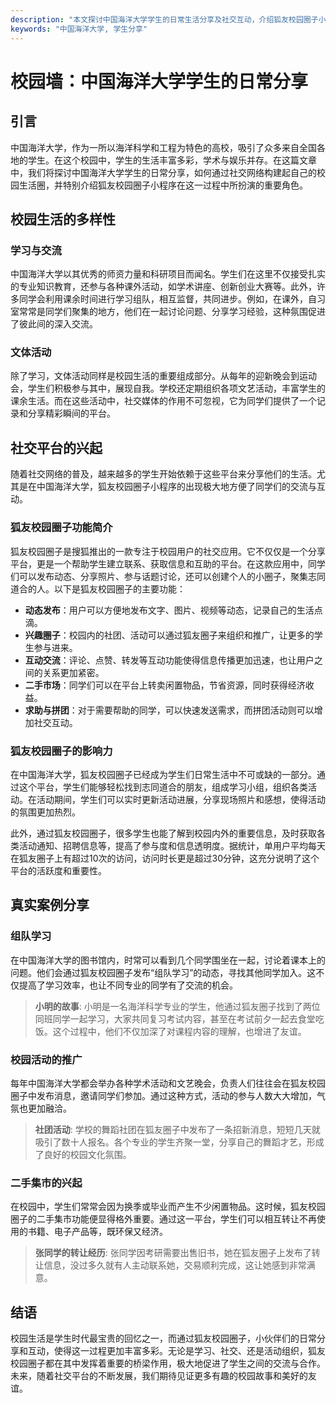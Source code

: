 ```yaml
---
description: "本文探讨中国海洋大学学生的日常生活分享及社交互动，介绍狐友校园圈子小程序在该校的应用情况。"
keywords: "中国海洋大学, 学生分享"
---
```

# 校园墙：中国海洋大学学生的日常分享

## 引言

中国海洋大学，作为一所以海洋科学和工程为特色的高校，吸引了众多来自全国各地的学生。在这个校园中，学生的生活丰富多彩，学术与娱乐并存。在这篇文章中，我们将探讨中国海洋大学学生的日常分享，如何通过社交网络构建起自己的校园生活圈，并特别介绍狐友校园圈子小程序在这一过程中所扮演的重要角色。

## 校园生活的多样性

### 学习与交流

中国海洋大学以其优秀的师资力量和科研项目而闻名。学生们在这里不仅接受扎实的专业知识教育，还参与各种课外活动，如学术讲座、创新创业大赛等。此外，许多同学会利用课余时间进行学习组队，相互监督，共同进步。例如，在课外，自习室常常是同学们聚集的地方，他们在一起讨论问题、分享学习经验，这种氛围促进了彼此间的深入交流。

### 文体活动

除了学习，文体活动同样是校园生活的重要组成部分。从每年的迎新晚会到运动会，学生们积极参与其中，展现自我。学校还定期组织各项文艺活动，丰富学生的课余生活。而在这些活动中，社交媒体的作用不可忽视，它为同学们提供了一个记录和分享精彩瞬间的平台。

## 社交平台的兴起

随着社交网络的普及，越来越多的学生开始依赖于这些平台来分享他们的生活。尤其是在中国海洋大学，狐友校园圈子小程序的出现极大地方便了同学们的交流与互动。 

### 狐友校园圈子功能简介

狐友校园圈子是搜狐推出的一款专注于校园用户的社交应用。它不仅仅是一个分享平台，更是一个帮助学生建立联系、获取信息和互助的平台。在这款应用中，同学们可以发布动态、分享照片、参与话题讨论，还可以创建个人的小圈子，聚集志同道合的人。以下是狐友校园圈子的主要功能：

- **动态发布**：用户可以方便地发布文字、图片、视频等动态，记录自己的生活点滴。
- **兴趣圈子**：校园内的社团、活动可以通过狐友圈子来组织和推广，让更多的学生参与进来。
- **互动交流**：评论、点赞、转发等互动功能使得信息传播更加迅速，也让用户之间的关系更加紧密。
- **二手市场**：同学们可以在平台上转卖闲置物品，节省资源，同时获得经济收益。
- **求助与拼团**：对于需要帮助的同学，可以快速发送需求，而拼团活动则可以增加社交互动。

### 狐友校园圈子的影响力

在中国海洋大学，狐友校园圈子已经成为学生们日常生活中不可或缺的一部分。通过这个平台，学生们能够轻松找到志同道合的朋友，组成学习小组，组织各类活动。在活动期间，学生们可以实时更新活动进展，分享现场照片和感想，使得活动的氛围更加热烈。

此外，通过狐友校园圈子，很多学生也能了解到校园内外的重要信息，及时获取各类活动通知、招聘信息等，提高了参与度和信息透明度。据统计，单用户平均每天在狐友圈子上有超过10次的访问，访问时长更是超过30分钟，这充分说明了这个平台的活跃度和重要性。

## 真实案例分享

### 组队学习

在中国海洋大学的图书馆内，时常可以看到几个同学围坐在一起，讨论着课本上的问题。他们会通过狐友校园圈子发布“组队学习”的动态，寻找其他同学加入。这不仅提高了学习效率，也让不同专业的同学有了交流的机会。

> **小明的故事**: 小明是一名海洋科学专业的学生，他通过狐友圈子找到了两位同班同学一起学习，大家共同复习考试内容，甚至在考试前夕一起去食堂吃饭。这个过程中，他们不仅加深了对课程内容的理解，也增进了友谊。

### 校园活动的推广

每年中国海洋大学都会举办各种学术活动和文艺晚会，负责人们往往会在狐友校园圈子中发布消息，邀请同学们参加。通过这种方式，活动的参与人数大大增加，气氛也更加融洽。

> **社团活动**: 学校的舞蹈社团在狐友圈子中发布了一条招新消息，短短几天就吸引了数十人报名。各个专业的学生齐聚一堂，分享自己的舞蹈才艺，形成了良好的校园文化氛围。

### 二手集市的兴起

在校园中，学生们常常会因为换季或毕业而产生不少闲置物品。这时候，狐友校园圈子的二手集市功能便显得格外重要。通过这一平台，学生们可以相互转让不再使用的书籍、电子产品等，既环保又经济。

> **张同学的转让经历**: 张同学因考研需要出售旧书，她在狐友圈子上发布了转让信息，没过多久就有人主动联系她，交易顺利完成，这让她感到非常满意。

## 结语

校园生活是学生时代最宝贵的回忆之一，而通过狐友校园圈子，小伙伴们的日常分享和互动，使得这一过程更加丰富多彩。无论是学习、社交、还是活动组织，狐友校园圈子都在其中发挥着重要的桥梁作用，极大地促进了学生之间的交流与合作。未来，随着社交平台的不断发展，我们期待见证更多有趣的校园故事和美好的友谊。
